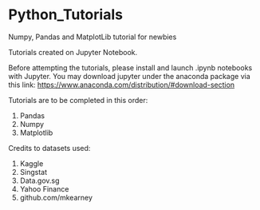 # Python_Tutorials
Numpy, Pandas and MatplotLib tutorial for newbies

Tutorials created on Jupyter Notebook.

Before attempting the tutorials, please install and launch .ipynb notebooks with Jupyter.
You may download jupyter under the anaconda package via this link: https://www.anaconda.com/distribution/#download-section

Tutorials are to be completed in this order:
1. Pandas
2. Numpy
3. Matplotlib

Credits to datasets used:
1. Kaggle
2. Singstat
3. Data.gov.sg
4. Yahoo Finance
5. github.com/mkearney
